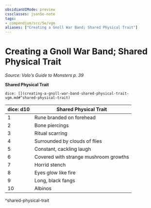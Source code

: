 ```yaml
---
obsidianUIMode: preview
cssclasses: json5e-note
tags:
- compendium/src/5e/vgm
aliases: ["Creating a Gnoll War Band; Shared Physical Trait"]
---
```

# Creating a Gnoll War Band; Shared Physical Trait
*Source: Volo's Guide to Monsters p. 39* 

**Shared Physical Trait**

`dice: [](creating-a-gnoll-war-band-shared-physical-trait-vgm.md#^shared-physical-trait)`

| dice: d10 | Shared Physical Trait |
|-----------|-----------------------|
| 1 | Rune branded on forehead |
| 2 | Bone piercings |
| 3 | Ritual scarring |
| 4 | Surrounded by clouds of flies |
| 5 | Constant, cackling laugh |
| 6 | Covered with strange mushroom growths |
| 7 | Horrid stench |
| 8 | Eyes glow like fire |
| 9 | Long, black fangs |
| 10 | Albinos |
^shared-physical-trait